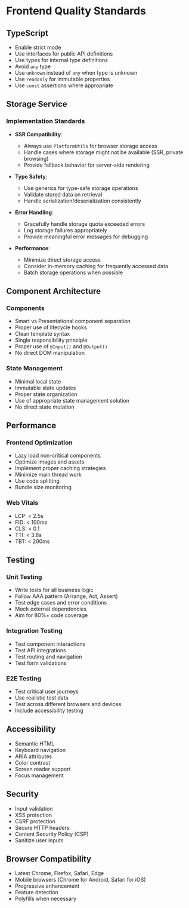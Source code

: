 # Frontend Quality Standards

## TypeScript

- Enable strict mode
- Use interfaces for public API definitions
- Use types for internal type definitions
- Avoid `any` type
- Use `unknown` instead of `any` when type is unknown
- Use `readonly` for immutable properties
- Use `const` assertions where appropriate

## Storage Service

### Implementation Standards

- **SSR Compatibility**:
  - Always use `PlatformUtils` for browser storage access
  - Handle cases where storage might not be available (SSR, private browsing)
  - Provide fallback behavior for server-side rendering

- **Type Safety**:
  - Use generics for type-safe storage operations
  - Validate stored data on retrieval
  - Handle serialization/deserialization consistently

- **Error Handling**:
  - Gracefully handle storage quota exceeded errors
  - Log storage failures appropriately
  - Provide meaningful error messages for debugging

- **Performance**:
  - Minimize direct storage access
  - Consider in-memory caching for frequently accessed data
  - Batch storage operations when possible

## Component Architecture

### Components

- Smart vs Presentational component separation
- Proper use of lifecycle hooks
- Clean template syntax
- Single responsibility principle
- Proper use of `@Input()` and `@Output()`
- No direct DOM manipulation

### State Management

- Minimal local state
- Immutable state updates
- Proper state organization
- Use of appropriate state management solution
- No direct state mutation

## Performance

### Frontend Optimization

- Lazy load non-critical components
- Optimize images and assets
- Implement proper caching strategies
- Minimize main thread work
- Use code splitting
- Bundle size monitoring

### Web Vitals

- LCP: < 2.5s
- FID: < 100ms
- CLS: < 0.1
- TTI: < 3.8s
- TBT: < 200ms

## Testing

### Unit Testing

- Write tests for all business logic
- Follow AAA pattern (Arrange, Act, Assert)
- Test edge cases and error conditions
- Mock external dependencies
- Aim for 80%+ code coverage

### Integration Testing

- Test component interactions
- Test API integrations
- Test routing and navigation
- Test form validations

### E2E Testing

- Test critical user journeys
- Use realistic test data
- Test across different browsers and devices
- Include accessibility testing

## Accessibility

- Semantic HTML
- Keyboard navigation
- ARIA attributes
- Color contrast
- Screen reader support
- Focus management

## Security

- Input validation
- XSS protection
- CSRF protection
- Secure HTTP headers
- Content Security Policy (CSP)
- Sanitize user inputs

## Browser Compatibility

- Latest Chrome, Firefox, Safari, Edge
- Mobile browsers (Chrome for Android, Safari for iOS)
- Progressive enhancement
- Feature detection
- Polyfills when necessary
